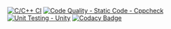 [![C/C++ CI](https://github.com/UppalaGoutham/M1_ATM-Transaction-Display_APP/actions/workflows/c_build.yml/badge.svg)](https://github.com/UppalaGoutham/M1_ATM-Transaction-Display_APP/actions/workflows/c_build.yml) [![Code Quality - Static Code - Cppcheck](https://github.com/UppalaGoutham/M1_ATM-Transaction-Display_APP/actions/workflows/cppcheck.yml/badge.svg)](https://github.com/UppalaGoutham/M1_ATM-Transaction-Display_APP/actions/workflows/cppcheck.yml)  [![Unit Testing - Unity](https://github.com/UppalaGoutham/M1_ATM-Transaction-Display_APP/actions/workflows/unity.yml/badge.svg)](https://github.com/UppalaGoutham/M1_ATM-Transaction-Display_APP/actions/workflows/unity.yml)  [![Codacy Badge](https://app.codacy.com/project/badge/Grade/22fbcb13b72b468d896123938c2dc8fd)](https://www.codacy.com/gh/UppalaGoutham/M1_ATM-Transaction-Display_APP/dashboard?utm_source=github.com&amp;utm_medium=referral&amp;utm_content=UppalaGoutham/M1_ATM-Transaction-Display_APP&amp;utm_campaign=Badge_Grade) 
